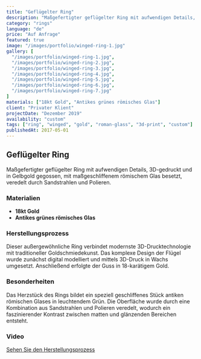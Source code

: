 ```yaml
---
title: "Geflügelter Ring"
description: "Maßgefertigter geflügelter Ring mit aufwendigen Details, 3D-gedruckt und in Gelbgold gegossen, mit maßgeschliffenem römischem Glas besetzt, veredelt durch Sandstrahlen und Polieren"
category: "rings"
language: "de"
price: "Auf Anfrage"
featured: true
image: "/images/portfolio/winged-ring-1.jpg"
gallery: [
  "/images/portfolio/winged-ring-1.jpg",
  "/images/portfolio/winged-ring-2.jpg",
  "/images/portfolio/winged-ring-3.jpg",
  "/images/portfolio/winged-ring-4.jpg",
  "/images/portfolio/winged-ring-5.jpg",
  "/images/portfolio/winged-ring-6.jpg",
  "/images/portfolio/winged-ring-7.jpg"
]
materials: ["18kt Gold", "Antikes grünes römisches Glas"]
client: "Privater Klient"
projectDate: "Dezember 2019"
availability: "custom"
tags: ["ring", "winged", "gold", "roman-glass", "3d-print", "custom"]
publishedAt: 2017-05-01
---
```


## Geflügelter Ring

Maßgefertigter geflügelter Ring mit aufwendigen Details, 3D-gedruckt und in Gelbgold gegossen, mit maßgeschliffenem römischem Glas besetzt, veredelt durch Sandstrahlen und Polieren.

### Materialien

- **18kt Gold**
- **Antikes grünes römisches Glas**

### Herstellungsprozess

Dieser außergewöhnliche Ring verbindet modernste 3D-Drucktechnologie mit traditioneller Goldschmiedekunst. Das komplexe Design der Flügel wurde zunächst digital modelliert und mittels 3D-Druck in Wachs umgesetzt. Anschließend erfolgte der Guss in 18-karätigem Gold.

### Besonderheiten

Das Herzstück des Rings bildet ein speziell geschliffenes Stück antiken römischen Glases in leuchtendem Grün. Die Oberfläche wurde durch eine Kombination aus Sandstrahlen und Polieren veredelt, wodurch ein faszinierender Kontrast zwischen matten und glänzenden Bereichen entsteht.

### Video

[Sehen Sie den Herstellungsprozess](https://youtube.com/shorts/P6dbNl9xsc8?feature=share)
